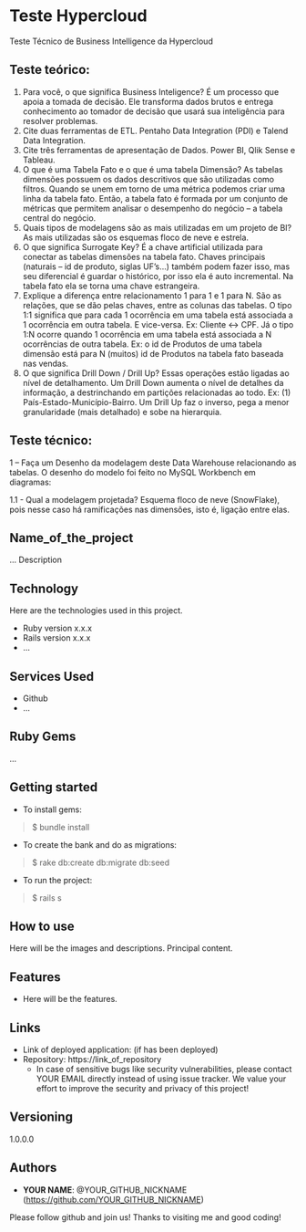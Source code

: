 # Teste Hypercloud
Teste Técnico de Business Intelligence da Hypercloud

## Teste teórico:
1. Para você, o que significa Business Inteligence?
É um processo que apoia a tomada de decisão. Ele transforma dados brutos e entrega conhecimento ao tomador de decisão que usará sua inteligência para resolver problemas. 
2. Cite duas ferramentas de ETL.
Pentaho Data Integration (PDI) e Talend Data Integration.
3. Cite três ferramentas de apresentação de Dados.
Power BI, Qlik Sense e Tableau.
4. O que é uma Tabela Fato e o que é uma tabela Dimensão?
As tabelas dimensões possuem os dados descritivos que são utilizadas como filtros. Quando se unem em torno de uma métrica podemos criar uma linha da tabela fato. Então, a tabela fato é formada por um conjunto de métricas que permitem analisar o desempenho do negócio – a tabela central do negócio.
5. Quais tipos de modelagens são as mais utilizadas em um projeto de BI?
As mais utilizadas são os esquemas floco de neve e estrela.
6. O que significa Surrogate Key?
É a chave artificial utilizada para conectar as tabelas dimensões na tabela fato. Chaves principais (naturais – id de produto, siglas UF’s...) também podem fazer isso, mas seu diferencial é guardar o histórico, por isso ela é auto incremental.
Na tabela fato ela se torna uma chave estrangeira.
7. Explique a diferença entre relacionamento 1 para 1 e 1 para N.
São as relações, que se dão pelas chaves, entre as colunas das tabelas.
O tipo 1:1 significa que para cada 1 ocorrência em uma tabela está associada a 1 ocorrência em outra tabela. E vice-versa. Ex: Cliente <-> CPF. Já o tipo 1:N ocorre quando 1 ocorrência em uma tabela está associada a N ocorrências de outra tabela. Ex: o id de Produtos de uma tabela dimensão está para N (muitos) id de Produtos na tabela fato baseada nas vendas.
8. O que significa Drill Down / Drill Up?
Essas operações estão ligadas ao nível de detalhamento. Um Drill Down aumenta o nível de detalhes da informação, a destrinchando em partições relacionadas ao todo. Ex: (1) País-Estado-Município-Bairro. 
Um Drill Up faz o inverso, pega a menor granularidade (mais detalhado) e sobe na hierarquia.

## Teste técnico:
1 – Faça um Desenho da modelagem deste Data Warehouse relacionando as tabelas.
O desenho do modelo foi feito no MySQL Workbench em diagramas:

1.1 - Qual a modelagem projetada?
Esquema floco de neve (SnowFlake), pois nesse caso há ramificações nas dimensões, isto é, ligação entre elas.


## Name_of_the_project
 
... Description
 
 
## Technology 
 
Here are the technologies used in this project.
 
* Ruby version  x.x.x
* Rails version x.x.x
* ...
 
 
## Services Used
 
* Github
* ...
 
 
## Ruby Gems
...
 
## Getting started
 
* To install gems:
>    $ bundle install
* To create the bank and do as migrations:
>    $ rake db:create db:migrate db:seed
* To run the project:
>    $ rails s
 
## How to use
 
Here will be the images and descriptions. Principal content.
 
 
## Features
 
  - Here will be the features.
 
 
## Links
 
  - Link of deployed application: (if has been deployed)
  - Repository: https://link_of_repository
    - In case of sensitive bugs like security vulnerabilities, please contact
      YOUR EMAIL directly instead of using issue tracker. We value your effort
      to improve the security and privacy of this project!
 
 
## Versioning
 
1.0.0.0
 
 
## Authors
 
* **YOUR NAME**: @YOUR_GITHUB_NICKNAME (https://github.com/YOUR_GITHUB_NICKNAME)
 
 
Please follow github and join us!
Thanks to visiting me and good coding!
